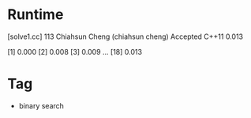 # Runtime

[solve1.cc]
113 Chiahsun Cheng (chiahsun cheng)   Accepted  C++11   0.013


[1] 0.000
[2] 0.008
[3] 0.009
...
[18] 0.013


# Tag

* binary search
